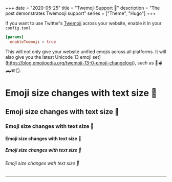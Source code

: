 +++
date = "2020-05-25"
title = "Twemoji Support 🤩"
description = "The post demonstrates Twemooji support"
series = ["Theme", "Hugo"]
+++

If you want to use Twitter's [Twemoji](https://twemoji.twitter.com/) across your website, enable it in your `config.toml`
```toml
[params]
  enableTwemoji = true
```

This will not only give your website unified emojis across all platforms. It will also give you the latest Unicode 13 emoji set](https://blog.emojipedia.org/twemoji-13-0-emoji-changelog/), such as 🧋🫕🛻🪗🪞.

# Emoji size changes with text size 🤩
## Emoji size changes with text size 🤩
### Emoji size changes with text size 🤩
#### Emoji size changes with text size 🤩
##### Emoji size changes with text size 🤩
###### Emoji size changes with text size 🤩

---